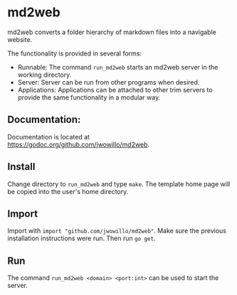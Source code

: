# md2web
md2web converts a folder hierarchy of markdown files into a navigable website.

The functionality is provided in several forms:
* Runnable: The command `run_md2web` starts an md2web server in the working
  directory.
* Server: Server can be run from other programs when desired.
* Applications: Applications can be attached to other trim servers to provide
  the same functionality in a modular way.

## Documentation:

Documentation is located at https://godoc.org/github.com/jwowillo/md2web.

## Install
Change directory to `run_md2web` and type `make`. The template home page will be
copied into the user's home directory.

## Import

Import with `import "github.com/jwowillo/md2web"`. Make sure the previous
installation instructions were run. Then run `go get`.

## Run

The command `run_md2web <domain> <port:int>` can be used to start the server.
